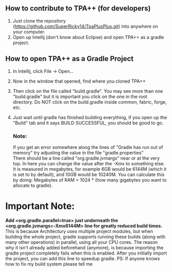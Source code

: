 ## How to contribute to TPA++ (for developers)
1. Just clone the repository (https://github.com/SuperRicky14/TpaPlusPlus.git) into anywhere on your computer.
2. Open up Intellij (don't know about Eclipse) and open TPA++ as a gradle project.

## How to open TPA++ as a Gradle Project
1. In Intellij, click File -> Open...
2. Now in the window that opened, find where you cloned TPA++
3. Then click on the file called "build.gradle". You may see more than one "build.gradle" but it is important you click on the one in the root directory. Do NOT click on the build.gradle inside common, fabric, forge, etc.
4. Just wait until gradle has finished building everything, if you open up the "Build" tab and it says BUILD SUCCESSFUL, you should be good to go.

   ### Note:
   If you get an error somewhere along the lines of "Gradle has run out of memory" try adjusting the value in the file "gradle.properties"\
   There should be a line called "org.gradle.jvmargs" near or at the very top. In here you can change the value after the -Xmx to something else.\
   It is measured in megabytes, for example 6GB would be 6144M (which it is set to by default), and 10GB would be 10240M.
   You can calculate this by doing: Megabytes of RAM = 1024 * (how many gigabytes you want to allocate to gradle).

# Important Note:
**Add <org.gradle.parallel=true> just underneath the <org.gradle.jvmargs=-Xmx6144M> line for greatly reduced build times.** This is because Architectury uses multiple project modules, but when building the whole project, gradle supports running these builds (along with many other operations) in parallel, using all your CPU cores. The reason why it isn't already added beforehand (anymore), is because importing the gradle project completely fails when this is enabled. After you initially import the project, you can add this line to speedup gradle.
PS: If anyone knows how to fix my build system please tell me
